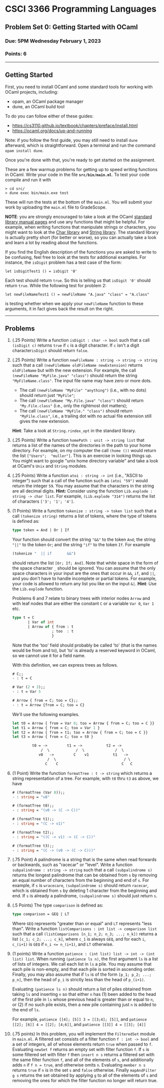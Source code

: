# CSCI 3366 Programming Languages

## Problem Set 0: Getting Started with OCaml

### Due: 5PM Wednesday February 1, 2023

### Points: 6

---

## Getting Started

First, you need to install OCaml and some standard tools for working with OCaml projects, including:
- opam, an OCaml package manager
- dune, an OCaml build tool

To do you can follow either of these guides:
- https://cs3110.github.io/textbook/chapters/preface/install.html
- https://ocaml.org/docs/up-and-running

Note: if you follow the first guide, you may still need to install
`dune` afterward, which is straightforward. Open a terminal and run
the command `opam install dune`.

Once you're done with that, you're ready to get started on the assignment.

These are a few warmup problems for getting up to speed writing functions in OCaml. Write your code in the file **`src/bin/main.ml`**.   To test your code compile and run it with

```
> cd src/
> dune exec bin/main.exe test
```

These will run the tests at the bottom of the `main.ml`. You will submit your work by uploading the `main.ml` file to GradeScope.

**NOTE**: you are strongly encouraged to take a look at the OCaml [standard library manual pages](http://caml.inria.fr/pub/docs/manual-ocaml/stdlib.html) and use any functions that might be helpful. For example, when writing functions that manipulate strings or characters, you might want to look at the [Char library](http://caml.inria.fr/pub/docs/manual-ocaml/libref/Char.html) and [String library](http://caml.inria.fr/pub/docs/manual-ocaml/libref/String.html). The standard library is actually pretty short (for better or worse), so you can actually take a look and learn a lot by reading about the functions.

If you find the English description of the functions you are asked to write to be confusing, feel free to look at the tests for additional examples. For instance, the `isDigit` problem has a test case of the form:

```
let isDigitTest1 () = isDigit '0'
```

Each test should return `true`. So this is telling us that `isDigit '0'` should
return `true`. While the following test for problem 2:

`let newFileNameTest1 () = newFileName "A.java" "class" = "A.class" `

is testing whether when we apply your `newFileName` function to these arguments,
it in fact gives back the result on the right.

---
## Problems

1. (.25 Points) Write a function `isDigit : char -> bool` such that a call `(isDigit c)` returns `true` if `c` is a digit character. If `c` isn't a digit character`isDigit` should return `false`.



2. (.25 Points) Write a function `newFileName : string -> string -> string`  such that a call `(newFileName oldFileName newExtension)` returns `oldFileName` but with the new extension. For example, the call `(newFileName "MyFile.java" "class")` should return the string `"MyFileName.class"`.  The input file name may have zero or more dots.

   + The call `(newFileName "MyFile" "anything")` (i.e., with no dots) should return just `"MyFile"`;
   + The call `(newFileName "My.File.java" "class")` should return `"My.File.class"` (i.e., only the rightmost dot matters);
   + The call `(newFileName "MyFile." "class")` should return `"MyFile.class"`, i.e., a trailing dot with no actual file extension still gives the new extension.

   **Hint**: Take a look at `String.rindex_opt` in the standard library.

3. (.25 Points) Write a function `homePath : unit -> string list` that returns a list of the names of the directories in the path to your home directory. For example, on my computer the call `(home ())` would return the list `["Users";  "muller"]`. This is an exercise in looking things up. You might want to google "unix home directory variable" and take a look at OCaml's `Unix` and `String` modules.


4. (.25 Points) Write a function `atoi : string -> int` (i.e., "ASCII to integer") such that a call of the function such as `(atoi "59")` would return the integer `59`. You may assume that the characters in the string are all decimal digits. **Hint:** Consider using the function `Lib.explode : string -> char list`. For example, `(Lib.explode "314")` returns the list of characters `['3'; '1'; '4']`.


5. (1 Points) Write a function `tokenize : string -> token list` such that a call `(tokenize string)`  returns a list of tokens, where the type of tokens is defined as:

   ```ocaml
   type token = And | Or | If
   ```

   Your function should convert the string `"&&"` to the token `And`; the string `"||"` to the token `Or`; and the string `"if"` to the token `If`. For example

   ```ocaml
   (tokenize "  || if       &&")
   ```

   should return the list `[Or; If; And]`. Note that white space in the form of the space character `_` should be ignored. You can assume that the only space characters in your input are the ones that occur in `&&`, `if`, and `||`, and you don't have to handle incomplete or partial tokens. For example, your code is allowed to return any list you like on the input `&|`.  **Hint**: Use the `Lib.explode` function.



   Problems 6 and 7 relate to binary trees with interior nodes `Arrow` and with leaf nodes that are either the constant `C` or a variable `Var 0`, `Var 1 ` etc.

   ```ocaml
   type t = C
          | Var of int
          | Arrow of { from : t
                     ; too  : t
                     }
   ```

   Note that the 'too' field should probably be called 'to' (that is the names would be from and to), but 'to'
   is already a reserved keyword in OCaml, so we cannot use it for a field name.

   With this definition, we can express trees as follows.

   ```ocaml
   # C;;
   - : t = C

   # Var (2 + 3);;
   - : t = Var 5

   # Arrow { from = C; too = C};;
   - : t = Arrow {from = C; too = C}
   ```

   We'll use the following examples.

   ```ocaml
   let t0 = Arrow { from = Var 0; too = Arrow { from = C; too = C }}
   let t1 = Arrow { from = C; too = Var 1 }
   let t2 = Arrow { from = t1; too = Arrow { from = C; too = C }}
   let t3 = Arrow { from = C; too = t0 }

            t0 = ->         t1 = ->           t2 = ->                 t3 = ->
                /  \            /  \              /  \                    /  \
               v0   ->         C    v1           t1   ->                 C    t0
                   /  \                               / \
                  C    C                             C   C
   ```

6. (1 Point) Write the function `formatTree : t -> string`  which returns a string representation of a tree. For example, with `t0` thru `t3` as above, we have

   ```ocaml
   # (formatTree (Var 8));;
   - : string = "v8"

   # (formatTree t0);;
   - : string = "(v0 -> (C -> C))"

   # (formatTree t1);;
   - : string = "(C -> v1)"

   # (formatTree t2);;
   - : string = "((C -> v1) -> (C -> C))"

   # (formatTree t3);;
   - : string = "(C -> (v0 -> (C -> C)))"
   ```

7. (.75 Point) A palindrome is a string that is the same when read forwards or backwards, such as "racecar" or "level". Write a function `subpalindrome : string -> string` such that a call `(subpalindrome s)` returns the longest palindrome that can be obtained from `s` by removing an equal number of characters from the beginning and end of `s`. For example, if `s` is `wracecare`, `(subpalindrome s)` should return `racecar`, which is obtained from `s` by deleting 1 character from the beginning and end. If `s` is already a palindrome, `(subpalindrome s)` should just return `s`.

8. (.5 Points) The type `comparison` is defined as:

   ```ocaml
   type comparison = GEQ | LT
   ```

   Where `GEQ` represents "greater than or equal" and `LT` represents "less than". Write a function `listComparisons : int list -> comparison list`  such that a call `(listComparisons [n_1; n_2; n_3; ...; n_k])` returns a list `[c_1; c_2; ...; c_k]`, where `c_1` is always `GEQ`, and for each `i`, `c_(i+1)` is `GEQ` if `n_i <= n_(i+1)`, and `LT` otherwise.

9. (1 points) Write a function `patience : (int list) list -> int -> (int list) list`. When running `(patience ls n)`, the first argument `ls` is a list of lists of integers. We call each list in `ls` a pile. You may assume that each pile is non-empty, and that each pile is sorted in ascending order. Finally, you may also assume that if `ls` is of the form `[p_1; p_2; ...; p_n]`, then the head of `p_i` is strictly less than the head of `p_(i+1)`.

   Evaluating `(patience ls n)` should return a list of piles obtained from taking `ls` and inserting `n` so that either `n` has (1) been added to the head of the first pile in `ls` whose previous head is greater than or equal to `n`, or (2) if no such pile exists, then a new pile containing just `n` is added to the end of `ls`.

   For example, `patience [[4]; [5]] 3 = [[3;4]; [5]]`, and `patience [[2]; [6]] 4 = [[2]; [4;6]]`, and `patience [[3]] 4 = [[3]; [4]]`

10. (.75 points)  In this problem, you will implement the `FilteredSet` module in `main.ml`. A filtered set consists of a filter function `f : int -> bool` and a set of integers, all of whose elements return `true` when passed to `f`. Evaluating `newSet f` returns an empty set with filter function `f`. If `s` is some filtered set with filter `f` then `insert n s` returns a filtered set with the same filter function `f`, and all of the elements of `s`, and additionally adds `n` if `f n = true`, and otherwise omits `n`. Evaluating `member n s` returns `true` if `n` is in the set `s` and `false` otherwise. Finally `mapAndFilter g s` returns the set obtained by applying `g` to all of the elements of `s` and removing the ones for which the filter function no longer will return true.